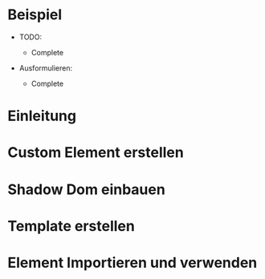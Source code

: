 # Beispiel

- TODO:
  + Complete

- Ausformulieren:
  + Complete


# Einleitung

# Custom Element erstellen

# Shadow Dom einbauen

# Template erstellen

# Element Importieren und verwenden
